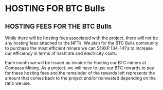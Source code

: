 # HOSTING FOR BTC Bulls

## HOSTING FEES FOR THE BTC Bulls

While there will be hosting fees associated with the project, there will not be any hosting fees attached to the NFTs. We plan for the BTC Bulls community to purchase the most efficient miners we can S19XP 134-141's to increase our efficiency in terms of hashrate and electricity costs. &#x20;

Each month we will be issued an invoice for hosting our BTC miners at Compass Mining. As a project, we will have to use our BTC rewards to pay for these hosting fees and the remainder of the rewards left represents the amount that comes back to the project and/or reinvested depending on the ratio we use.&#x20;









